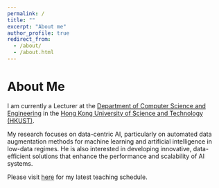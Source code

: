 ```yaml
---
permalink: /
title: ""
excerpt: "About me"
author_profile: true
redirect_from:
  - /about/
  - /about.html
---
```


About Me
======

I am currently a Lecturer at the [Department of Computer Science and Engineering](https://cse.hkust.edu.hk/) in the [Hong Kong University of Science and Technology (HKUST)](https://hkust.edu.hk/).

My research focuses on data-centric AI, particularly on automated data augmentation methods for machine learning and artificial intelligence in low-data regimes. He is also interested in developing innovative, data-efficient solutions that enhance the performance and scalability of AI systems.

Please visit [here](https://cse.hkust.edu.hk/~thjcheung/teaching.html) for my latest teaching schedule.


<!-- Updates
======

[Jan 2021] One paper is accepted at <strong>ICLR 2022</strong> as poster.

[Jul 2021] One paper is accepted at the workshop <strong>FTL-IJCAI'21</strong> as poster.

[Jan 2021] One paper is accepted at <strong>ICLR 2021</strong> as poster. -->
